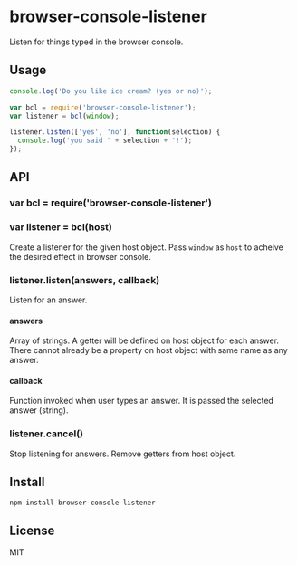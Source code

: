 # browser-console-listener

Listen for things typed in the browser console.

## Usage

```js
console.log('Do you like ice cream? (yes or no)');

var bcl = require('browser-console-listener');
var listener = bcl(window);

listener.listen(['yes', 'no'], function(selection) {
  console.log('you said ' + selection + '!');
});
```

## API

### var bcl = require('browser-console-listener')
### var listener = bcl(host)

Create a listener for the given host object. Pass `window` as `host` to acheive the desired effect in browser console.

### listener.listen(answers, callback)

Listen for an answer.

#### answers

Array of strings. A getter will be defined on host object for each answer. There cannot already be a property on host object with same name as any answer.

#### callback

Function invoked when user types an answer. It is passed the selected answer (string).

### listener.cancel()

Stop listening for answers. Remove getters from host object.

## Install

`npm install browser-console-listener`

## License

MIT